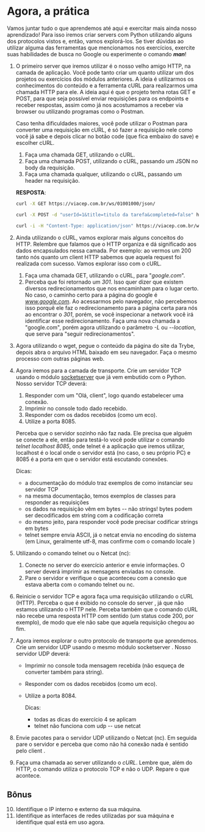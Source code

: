 # Agora, a prática

Vamos juntar tudo o que aprendemos até aqui e exercitar mais ainda nosso aprendizado! Para isso iremos criar servers com Python utilizando alguns dos protocolos vistos e, então, vamos explorá-los. Se tiver dúvidas ao utilizar alguma das ferramentas que mencionamos nos exercícios, exercite suas habilidades de busca no Google ou experimente o comando **_man_**!

1.  O primeiro server que iremos utilizar é o nosso velho amigo HTTP, na camada de aplicação. Você pode tanto criar um quanto utilizar um dos projetos ou exercícios dos módulos anteriores. A ideia é utilizarmos os conhecimentos do conteúdo e a ferramenta cURL para realizarmos uma chamada HTTP para ele. A ideia aqui é que o projeto tenha rotas GET e POST, para que seja possível enviar requisições para os endpoints e receber respostas, assim como já nos acostumamos a receber via browser ou utilizando programas como o Postman.

    Caso tenha dificuldades maiores, você pode utilizar o Postman para converter uma requisição em cURL, é só fazer a requisição nele como você já sabe e depois clicar no botão code (que fica embaixo do save) e escolher cURL.

    1. Faça uma chamada GET, utilizando o cURL.
    2. Faça uma chamada POST, utilizando o cURL, passando um JSON no body da requisição.
    3. Faça uma chamada qualquer, utilizando o cURL, passando um header na requisição.

    **RESPOSTA**:

    ```bash
    curl -X GET https://viacep.com.br/ws/01001000/json/

    curl -X POST -d "userId=1&title=titulo da tarefa&completed=false" https://jsonplaceholder.typicode.com/todos

    curl -i -H "Content-Type: application/json" https://viacep.com.br/ws/01001000/json/
    ```

2.  Ainda utilizando o cURL, vamos explorar mais alguns conceitos do HTTP. Relembre que falamos que o HTTP organiza e dá significado aos dados encapsulados nessa camada. Por exemplo: ao vermos um 200 tanto nós quanto um client HTTP sabemos que aquela request foi realizada com sucesso. Vamos explorar isso com o cURL.

    1. Faça uma chamada GET, utilizando o cURL, para "_google.com_".
    2. Perceba que foi retornado um _301_. Isso quer dizer que existem diversos redirecionamentos que nos encaminham para o lugar certo. No caso, o caminho certo para a página do google é *www.google.com*. Ao acessarmos pelo navegador, não percebemos isso porquê ele faz o redirecionamento para a página certa para nós ao encontrar o _301_, porém, se você inspecionar a network você irá identificar esse redirecionamento. Faça uma nova chamada a "google.com", porém agora utilizando o parâmetro _-L_ ou _--location_, que serve para "seguir redirecionamentos".

3.  Agora utilizando o wget, pegue o conteúdo da página do site da Trybe, depois abra o arquivo HTML baixado em seu navegador. Faça o mesmo processo com outras páginas web.

4.  Agora iremos para a camada de transporte. Crie um servidor TCP usando o módulo [socketserver](https://docs.python.org/3/library/socketserver.html) que já vem embutido com o Python. Nosso servidor TCP deverá:

    1. Responder com um "Olá, client", logo quando estabelecer uma conexão.
    2. Imprimir no console todo dado recebido.
    3. Responder com os dados recebidos (como um eco).
    4. Utilize a porta 8085.

    Perceba que o servidor sozinho não faz nada. Ele precisa que alguém se conecte a ele, então para testá-lo você pode utilizar o comando _telnet localhost 8085_, onde telnet é a aplicação que iremos utilizar, localhost é o local onde o servidor está (no caso, o seu próprio PC) e 8085 é a porta em que o servidor está escutando conexões.

    Dicas:

    - a documentação do módulo traz exemplos de como instanciar seu servidor TCP
    - na mesma documentação, temos exemplos de classes para responder as requisições
    - os dados na requisição vêm em bytes -- não strings! bytes podem ser decodificados em string com a codificação correta
    - do mesmo jeito, para responder você pode precisar codificar strings em bytes
    - telnet sempre envia ASCII, já o netcat envia no encoding do sistema (em Linux, geralmente utf-8, mas confirme com o comando locale )

5.  Utilizando o comando telnet ou o Netcat (nc):
    1. Conecte no server do exercício anterior e envie informações. O server deverá imprimir as mensagens enviadas no console.
    2. Pare o servidor e verifique o que aconteceu com a conexão que estava aberta com o comando telnet ou nc.
6.  Reinicie o servidor TCP e agora faça uma requisição utilizando o cURL (HTTP). Perceba o que é exibido no console do server , já que não estamos utilizando o HTTP nele. Perceba também que o comando cURL não recebe uma resposta HTTP com sentido (um status code 200, por exemplo), de modo que ele não sabe que aquela requisição chegou ao fim.
7.  Agora iremos explorar o outro protocolo de transporte que aprendemos. Crie um servidor UDP usando o mesmo módulo socketserver . Nosso servidor UDP deverá:

    - Imprimir no console toda mensagem recebida (não esqueça de converter também para string).
    - Responder com os dados recebidos (como um eco).
    - Utilize a porta 8084.

      Dicas:

      - todas as dicas do exercício 4 se aplicam
      - telnet não funciona com udp -- use netcat

8.  Envie pacotes para o servidor UDP utilizando o Netcat (nc). Em seguida pare o servidor e perceba que como não há conexão nada é sentido pelo client .
9.  Faça uma chamada ao server utilizando o _cURL_. Lembre que, além do HTTP, o comando utiliza o protocolo TCP e não o UDP. Repare o que acontece.

## Bônus

10. Identifique o IP interno e externo da sua máquina.
11. Identifique as interfaces de redes utilizadas por sua máquina e identifique qual está em uso agora.
